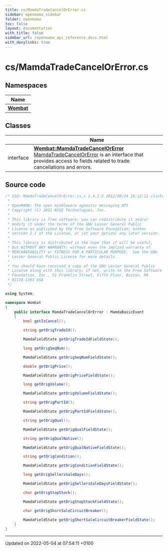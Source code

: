 ```yaml
---
title: cs/MamdaTradeCancelOrError.cs
sidebar: openmama_sidebar
folder: openmama
toc: false
layout: documentation
with_title: false
sidebar_url: /openmama_api_reference_docs.html
with_doxylinks: true
---
```


# cs/MamdaTradeCancelOrError.cs



## Namespaces

| Name           |
| -------------- |
| **[Wombat](namespaceWombat.html)**  |

## Classes

|                | Name           |
| -------------- | -------------- |
| interface | **[Wombat::MamdaTradeCancelOrError](interfaceWombat_1_1MamdaTradeCancelOrError.html)** <br>[MamdaTradeCancelOrError]() is an interface that provides access to fields related to trade cancellations and errors.  |




## Source code

```csharp
/* $Id: MamdaTradeCancelOrError.cs,v 1.4.2.5 2012/08/24 16:12:11 clintonmcdowell Exp $
 *
 * OpenMAMA: The open middleware agnostic messaging API
 * Copyright (C) 2011 NYSE Technologies, Inc.
 *
 * This library is free software; you can redistribute it and/or
 * modify it under the terms of the GNU Lesser General Public
 * License as published by the Free Software Foundation; either
 * version 2.1 of the License, or (at your option) any later version.
 *
 * This library is distributed in the hope that it will be useful,
 * but WITHOUT ANY WARRANTY; without even the implied warranty of
 * MERCHANTABILITY or FITNESS FOR A PARTICULAR PURPOSE.  See the GNU
 * Lesser General Public License for more details.
 *
 * You should have received a copy of the GNU Lesser General Public
 * License along with this library; if not, write to the Free Software
 * Foundation, Inc., 51 Franklin Street, Fifth Floor, Boston, MA
 * 02110-1301 USA
 */

using System;

namespace Wombat
{
    public interface MamdaTradeCancelOrError : MamdaBasicEvent
    {
        bool getIsCancel();

        string getOrigTradeId();

        MamdaFieldState getOrigTradeIdFieldState();

        long getOrigSeqNum();

        MamdaFieldState getOrigSeqNumFieldState();

        double getOrigPrice();

        MamdaFieldState getOrigPriceFieldState();

        long getOrigVolume();

        MamdaFieldState getOrigVolumeFieldState();

        string getOrigPartId();

        MamdaFieldState getOrigPartIdFieldState();

        string getOrigQual();

        MamdaFieldState getOrigQualFieldState();

        string getOrigQualNative();

        MamdaFieldState getOrigQualNativeFieldState();

        string getOrigCondition();

        MamdaFieldState getOrigConditionFieldState();

        long getOrigSellersSaleDays();

        MamdaFieldState getOrigSellersSaleDaysFieldState();

        char getOrigStopStock();

        MamdaFieldState getOrigStopStockFieldState();

        char getOrigShortSaleCircuitBreaker();

        MamdaFieldState getOrigShortSaleCircuitBreakerFieldState();
    }
}
```


-------------------------------

Updated on 2022-05-04 at 07:54:11 +0100
